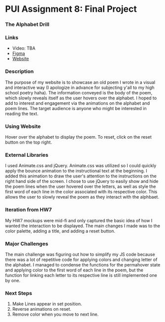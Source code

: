 # PUI Assignment 8: Final Project
### The Alphabet Drill

### Links
* Video: TBA
* [Figma](https://www.figma.com/proto/MmtECgfe78p4qtwz4UaN0Z/PUI-Final-Project?page-id=0%3A1&node-id=7%3A382&viewport=241%2C48%2C0.15&scaling=min-zoom&starting-point-node-id=7%3A382&hide-ui=1)
* [Website](https://sunbitterns.github.io/jeremial_pui_hw8_spring2022/index.html)

### Description
The purpose of my website is to showcase an old poem I wrote in a visual and interactive way (I apologize in advance for subjecting y'all to my high school poetry haha). The information conveyed is the body of the poem, which slowly reveals itself as the user hovers over the alphabet. I hoped to add to interest and engagement via the animations on the alphabet and poem lines. The target audience is anyone who might be interested in reading the text. 

### Using Website
Hover over the alphabet to display the poem. To reset, click on the reset button on the top right.

### External Libraries
I used Animate.css and jQuery. Animate.css was utilized so I could quickly apply the bounce animation to the instructional text at the beginning. I added this animation to draw the user's attention to the instructions on the right hand side of the screen. I chose to use jQuery to easily show and hide the poem lines when the user hovered over the letters, as well as style the first word of each line in the color associated with its respective color. This allows the user to slowly reveal the poem as they interact with the alphbaet. 

### Iteration from HW7
My HW7 mockups were mid-fi and only captured the basic idea of how I wanted the interaction to be displayed. The main changes I made was to the color palette, adding a title, and adding a reset button. 

### Major Challenges
The main challenge was figuring out how to simplify my JS code because there was a lot of repetitive code for applying colors and changing letter of the alphabet. I managed to condense the functions for the permahover state and applying color to the first word of each line in the poem, but the function for linking each letter to its respective line is still implemented one by one. 

### Next Steps 
1. Make Lines appear in set position.
2. Reverse animations on reset. 
3. Remove color when you move to next line. 